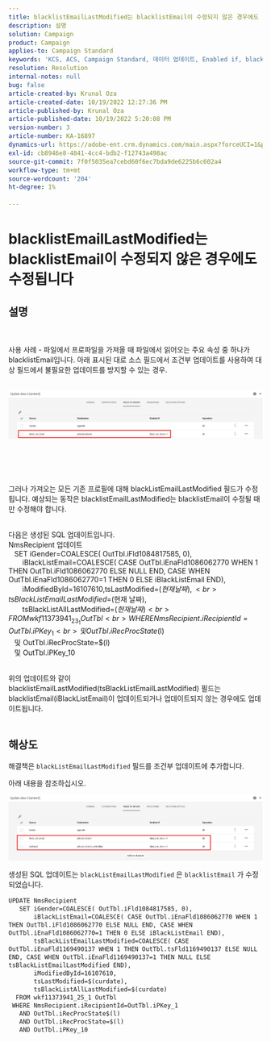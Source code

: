 ```yaml
---
title: blacklistEmailLastModified는 blacklistEmail이 수정되지 않은 경우에도 수정됩니다
description: 설명
solution: Campaign
product: Campaign
applies-to: Campaign Standard
keywords: 'KCS, ACS, Campaign Standard, 데이터 업데이트, Enabled if, blacklistEmail, blackListEmailLastModified'
resolution: Resolution
internal-notes: null
bug: false
article-created-by: Krunal Oza
article-created-date: 10/19/2022 12:27:36 PM
article-published-by: Krunal Oza
article-published-date: 10/19/2022 5:20:08 PM
version-number: 3
article-number: KA-16897
dynamics-url: https://adobe-ent.crm.dynamics.com/main.aspx?forceUCI=1&pagetype=entityrecord&etn=knowledgearticle&id=632ed366-a94f-ed11-bba2-00224808679b
exl-id: cb8946e8-4841-4cc4-bdb2-f12743a498ac
source-git-commit: 7f0f5035ea7cebd60f6ec7bda9de6225b6c602a4
workflow-type: tm+mt
source-wordcount: '204'
ht-degree: 1%

---
```


# blacklistEmailLastModified는 blacklistEmail이 수정되지 않은 경우에도 수정됩니다

## 설명

 <br><br>사용 사례 - 파일에서 프로파일을 가져올 때 파일에서 읽어오는 주요 속성 중 하나가 blacklistEmail입니다. 아래 표시된 대로 소스 필드에서 조건부 업데이트를 사용하여 대상 필드에서 불필요한 업데이트를 방지할 수 있는 경우.

<br>![](assets/___642ed366-a94f-ed11-bba2-00224808679b___.jpeg)<br><br> <br><br> <br><br>그러나 가져오는 모든 기존 프로필에 대해 blackListEmailLastModified 필드가 수정됩니다. 예상되는 동작은 blacklistEmailLastModified는 blacklistEmail이 수정될 때만 수정해야 합니다.

<br>다음은 생성된 SQL 업데이트입니다.
<br>NmsRecipient 업데이트 
<br>   SET iGender=COALESCE( OutTbl.iFld1084817585, 0),
<br>       iBlackListEmail=COALESCE( CASE OutTbl.iEnaFld1086062770 WHEN 1 THEN OutTbl.iFld1086062770 ELSE NULL END, CASE WHEN OutTbl.iEnaFld1086062770=1 THEN 0 ELSE iBlackListEmail END),
<br>       iModifiedById=16107610,tsLastModified=$(현재 날짜),
<br>       tsBlackListEmailLastModified=$(현재 날짜),
<br>       tsBlackListAllLastModified=$(현재 날짜) 
<br>  FROM wkf11373941_23_1 OutTbl 
<br> WHERE NmsRecipient.iRecipientId=OutTbl.iPKey_1 
<br>   및 OutTbl.iRecProcState$(l) 
<br>   및 OutTbl.iRecProcState=$(l) 
<br>   및 OutTbl.iPKey_10


<br>위의 업데이트와 같이 blacklistEmailLastModified(tsBlackListEmailLastModified) 필드는 blacklistEmail(iBlackListEmail)이 업데이트되거나 업데이트되지 않는 경우에도 업데이트됩니다.
<br> 

## 해상도


해결책은 `blackListEmailLastModified` 필드를 조건부 업데이트에 추가합니다.

아래 내용을 참조하십시오.

![](assets/46d6b7ee-ab97-eb11-b1ac-002248093c2a.png)

생성된 SQL 업데이트는 `blackListEmailLastModified` 은 `blacklistEmail` 가 수정되었습니다.




```
UPDATE NmsRecipient 
   SET iGender=COALESCE( OutTbl.iFld1084817585, 0),
       iBlackListEmail=COALESCE( CASE OutTbl.iEnaFld1086062770 WHEN 1 THEN OutTbl.iFld1086062770 ELSE NULL END, CASE WHEN OutTbl.iEnaFld1086062770=1 THEN 0 ELSE iBlackListEmail END),
       tsBlackListEmailLastModified=COALESCE( CASE OutTbl.iEnaFld1169490137 WHEN 1 THEN OutTbl.tsFld1169490137 ELSE NULL END, CASE WHEN OutTbl.iEnaFld1169490137=1 THEN NULL ELSE tsBlackListEmailLastModified END),
       iModifiedById=16107610,
       tsLastModified=$(curdate),
       tsBlackListAllLastModified=$(curdate) 
  FROM wkf11373941_25_1 OutTbl 
 WHERE NmsRecipient.iRecipientId=OutTbl.iPKey_1 
   AND OutTbl.iRecProcState$(l) 
   AND OutTbl.iRecProcState=$(l) 
   AND OutTbl.iPKey_10
```
